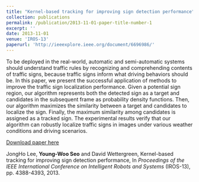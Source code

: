 ```yaml
---
title: "Kernel-based tracking for improving sign detection performance"
collection: publications
permalink: /publication/2013-11-01-paper-title-number-1
excerpt: ''
date: 2013-11-01
venue: 'IROS-13'
paperurl: 'http://ieeexplore.ieee.org/document/6696986/'
---
```

To be deployed in the real-world, automatic and semi-automatic systems should understand traffic rules by recognizing and comprehending contents of traffic signs, because traffic signs inform what driving behaviors should be. In this paper, we present the successful application of methods to improve the traffic sign localization performance. Given a potential sign region, our algorithm represents both the detected sign as a target and candidates in the subsequent frame as probability density functions. Then, our algorithm maximizes the similarity between a target and candidates to localize the sign. Finally, the maximum similarity among candidates is assigned as a tracked sign. The experimental results verify that our algorithm can robustly localize traffic signs in images under various weather conditions and driving scenarios.

[Download paper here](http://ieeexplore.ieee.org/document/6696986/)

JongHo Lee, **Young-Woo Seo** and David Wettergreen, Kernel-based tracking for improving sign detection performance, In <i>Proceedings of the IEEE International Conference on Intelligent Robots and Systems</i> (IROS-13), pp. 4388-4393, 2013. 